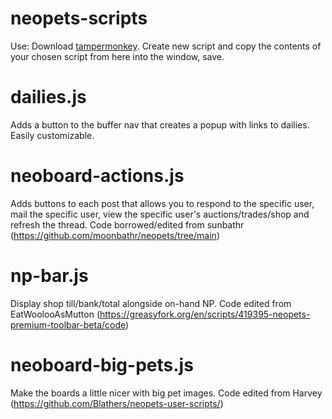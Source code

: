 # neopets-scripts
Use: Download <a href="https://chrome.google.com/webstore/detail/tampermonkey/dhdgffkkebhmkfjojejmpbldmpobfkfo?hl=en">tampermonkey</a>. Create new script and copy the contents of your chosen script from here into the window, save.

# dailies.js
Adds a button to the buffer nav that creates a popup with links to dailies. Easily customizable.

# neoboard-actions.js
Adds buttons to each post that allows you to respond to the specific user, mail the specific user, view the specific user's auctions/trades/shop and refresh the thread. 
Code borrowed/edited from sunbathr (https://github.com/moonbathr/neopets/tree/main)

# np-bar.js
Display shop till/bank/total alongside on-hand NP. 
Code edited from EatWoolooAsMutton (https://greasyfork.org/en/scripts/419395-neopets-premium-toolbar-beta/code)

# neoboard-big-pets.js
Make the boards a little nicer with big pet images. 
Code edited from Harvey (https://github.com/Blathers/neopets-user-scripts/)
